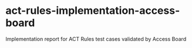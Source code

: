 # act-rules-implementation-access-board
Implementation report for ACT Rules test cases validated by Access Board
